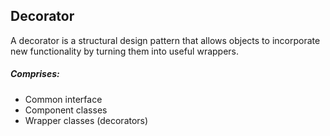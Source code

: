## Decorator

A decorator is a structural design pattern that allows objects to incorporate new functionality by turning them into useful wrappers.

##### Comprises:

- Common interface
- Component classes
- Wrapper classes (decorators)
